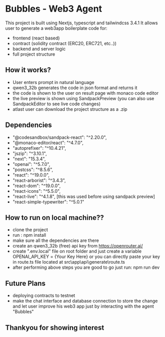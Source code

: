 # Bubbles - Web3 Agent

This project is built using Nextjs, typescript and tailwindcss 3.4.1
It allows user to generate a web3app boilerplate code for:

- frontend (react based)
- contract (solidity contract (ERC20, ERC721, etc..))
- backend and server logic
- full project structure

## How it works?

- User enters prompt in natural language
- qwen3_32b generates the code in json format and returns it
- the code is shown to the user on result page with monaco code editor
- the live preview is shown using SandpackPreview (you can also use SandpackEditor to see live code changes)
- atlast user can download the project structure as a .zip

## Dependencies

- "@codesandbox/sandpack-react": "^2.20.0",
- "@monaco-editor/react": "^4.7.0",
- "autoprefixer": "^10.4.21",
- "jszip": "^3.10.1",
- "next": "15.3.4",
- "openai": "^5.7.0",
- "postcss": "^8.5.6",
- "react": "^19.0.0",
- "react-arborist": "^3.4.3",
- "react-dom": "^19.0.0",
- "react-icons": "^5.5.0",
- "react-live": "^4.1.8", [this was used before using sandpack preview]
- "react-simple-typewriter": "^5.0.1"

## How to run on local machine??

- clone the project
- run : npm install
- make sure all the dependencies are there
- create an qwen3_32b (free) api key from https://openrouter.ai/
- create ".env.local" file on root folder and just create a variable OPENAI_API_KEY = {Your Key Here} or you can directly paste your key in route.ts file located at src\app\api\generate\route.ts
- after performing above steps you are good to go just run: npm run dev

## Future Plans

- deploying contracts to testnet
- make the chat interface and database connection to store the change and let user improve his web3 app just by interacting with the agent "Bubbles"

## Thankyou for showing interest
